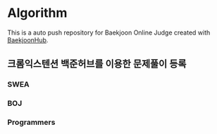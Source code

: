 # Algorithm
This is a auto push repository for Baekjoon Online Judge created with [BaekjoonHub](https://github.com/BaekjoonHub/BaekjoonHub).

## 크롬익스텐션 백준허브를 이용한 문제풀이 등록

### SWEA

### BOJ

### Programmers
